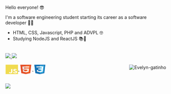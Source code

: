 Hello everyone! 😎

I'm a software engineering student starting its career as a software developer 🧩📱
 
 - HTML, CSS, Javascript, PHP and ADVPL 🤓
 - Studying NodeJS and ReactJS 📚🔬

<br>
<div>
  <a href="https://github.com/J-Lembeck">
  <img height="150em" src="https://github-readme-stats.vercel.app/api?username=J-Lembeck&show_icons=true&theme=dracula&include_all_commits=true&count_private=true"/>
  <img height="150em" src="https://github-readme-stats.vercel.app/api/top-langs/?username=J-Lembeck&layout=compact&langs_count=7&theme=dracula"/>
</div>
  <div style="display: inline_block"><br>
  <img align="center" alt="Joao-Js" height="30" width="40" src="https://raw.githubusercontent.com/devicons/devicon/master/icons/javascript/javascript-plain.svg">  
  <img align="center" alt="Joao-HTML" height="30" width="40" src="https://raw.githubusercontent.com/devicons/devicon/master/icons/html5/html5-original.svg">
  <img align="center" alt="Joao-CSS" height="30" width="40" src="https://raw.githubusercontent.com/devicons/devicon/master/icons/css3/css3-original.svg">
  <img align="right" height="150em" alt="Evelyn-gatinho" src="https://cdn.discordapp.com/attachments/871403676495917120/871404299740147742/gatinho.gif">
</div>
  
  ##
  
  <div> 
  <a href="[https://www.linkedin.com/in/evelyn-bittelbrunn-1748a4178](https://www.linkedin.com/in/jo%C3%A3o-vitor-lembeck-483baa201/)" target="_blank"><img src="https://img.shields.io/badge/-LinkedIn-%230077B5?style=for-the-badge&logo=linkedin&logoColor=white" target="_blank"></a> 
</div>
